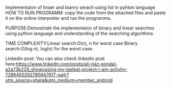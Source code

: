 Implementaion of linaer and bianry serach using list in pyhton language
HOW TO RUN PROGRAMM: copy the code from the attached files and paste it on the online interpreter and run the programms.


PURPOSE:Demostrate the implementaion of binary and linear searches using python language and understanding of the searching algorithms.


TIME COMPLEXITY:Linear search:O(n), n for worst case
Binary search:O(log n), log(n) for the worst case.



Linkedin post:
     You can also check linkedin post here:https://www.linkedin.com/posts/ali-riaz-gondal-a2a73b229_showcasing-my-lastest-project-i-am-activity-7286450292785647617-swIr?utm_source=share&utm_medium=member_android






